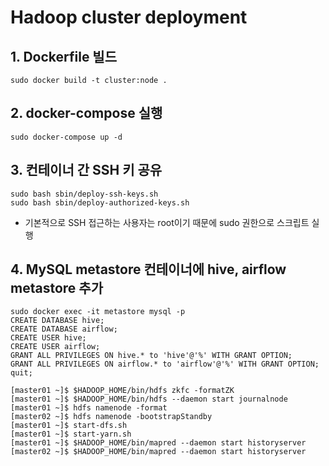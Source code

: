 # Hadoop cluster deployment

## 1. Dockerfile 빌드
```
sudo docker build -t cluster:node .
```

## 2. docker-compose 실행
```
sudo docker-compose up -d
```

## 3. 컨테이너 간 SSH 키 공유
```
sudo bash sbin/deploy-ssh-keys.sh
sudo bash sbin/deploy-authorized-keys.sh
```
* 기본적으로 SSH 접근하는 사용자는 root이기 때문에 sudo 권한으로 스크립트 실행

## 4. MySQL metastore 컨테이너에 hive, airflow metastore 추가
```
sudo docker exec -it metastore mysql -p
CREATE DATABASE hive;
CREATE DATABASE airflow;
CREATE USER hive;
CREATE USER airflow;
GRANT ALL PRIVILEGES ON hive.* to 'hive'@'%' WITH GRANT OPTION;
GRANT ALL PRIVILEGES ON airflow.* to 'airflow'@'%' WITH GRANT OPTION;
quit;
```

```
[master01 ~]$ $HADOOP_HOME/bin/hdfs zkfc -formatZK
[master01 ~]$ $HADOOP_HOME/bin/hdfs --daemon start journalnode
[master01 ~]$ hdfs namenode -format
[master02 ~]$ hdfs namenode -bootstrapStandby
[master01 ~]$ start-dfs.sh
[master01 ~]$ start-yarn.sh
[master01 ~]$ $HADOOP_HOME/bin/mapred --daemon start historyserver
[master02 ~]$ $HADOOP_HOME/bin/mapred --daemon start historyserver
```